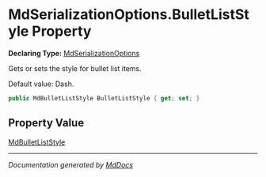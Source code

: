 ﻿# MdSerializationOptions.BulletListStyle Property

**Declaring Type:** [MdSerializationOptions](../index.md)

Gets or sets the style for bullet list items.

Default value: Dash.

```csharp
public MdBulletListStyle BulletListStyle { get; set; }
```

## Property Value

[MdBulletListStyle](../../MdBulletListStyle/index.md)

___

*Documentation generated by [MdDocs](https://github.com/ap0llo/mddocs)*
